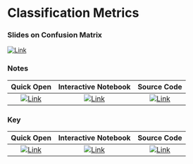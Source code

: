 # Classification Metrics

### Slides on Confusion Matrix
[![Link](../../tools/buttons/open-drive.svg)](https://docs.google.com/presentation/d/1ObkqdRy_Dfv-UQWqFsYPraWgtxVzVnycK_HgWx_g4vw/edit?usp=sharing)

### Notes
| Quick Open | Interactive Notebook | Source Code  | 
| :---------: | :-----------: | :------------: | 
| [![Link](../../tools/buttons/open-browser.svg)](https://files.node.ishaandey.com/week-8/workshop/metrics_key.html) | [![Link](../../tools/buttons/open-colab.svg)](https://colab.research.google.com/github/ishaandey/node/blob/master/week-8/workshop/metrics_notes.ipynb) | [![Link](../../tools/buttons/download-ipynb.svg)](https://files.node.ishaandey.com/week-8/workshop/metrics_notes.ipynb) |

### Key
| Quick Open | Interactive Notebook | Source Code  |
| :---------: | :-----------: | :------------: |
| [![Link](../../tools/buttons/open-browser.svg)](https://files.node.ishaandey.com/week-8/workshop/metrics_key.html) | [![Link](../../tools/buttons/open-colab.svg)](https://colab.research.google.com/github/ishaandey/node/blob/master/week-8/workshop/metrics_key.ipynb) | [![Link](../../tools/buttons/download-ipynb.svg)](https://files.node.ishaandey.com/week-8/workshop/metrics_key.ipynb) |